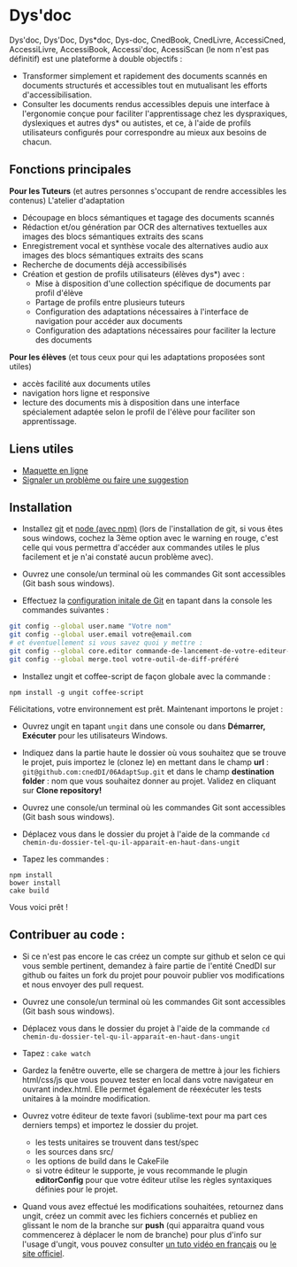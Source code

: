 Dys'doc
=======

Dys'doc, Dys'Doc, Dys*doc, Dys-doc, CnedBook, CnedLivre, AccessiCned, AccessiLivre, AccessiBook, Accessi'doc, AcessiScan (le nom n'est pas définitif) est une plateforme à double objectifs :
- Transformer simplement et rapidement des documents scannés en documents structurés et accessibles tout en mutualisant les efforts d'accessibilisation.
- Consulter les documents rendus accessibles depuis une interface à l'ergonomie conçue pour faciliter l'apprentissage chez les dyspraxiques, dyslexiques et autres dys* ou autistes, et ce, à l'aide de profils utilisateurs configurés pour correspondre au mieux aux besoins de chacun.

Fonctions principales
---------------------

**Pour les Tuteurs** (et autres personnes s'occupant de rendre accessibles les contenus) L'atelier d'adaptation
- Découpage en blocs sémantiques et tagage des documents scannés
- Rédaction et/ou génération par OCR des alternatives textuelles aux images des blocs sémantiques extraits des scans
- Enregistrement vocal et synthèse vocale des alternatives audio aux images des blocs sémantiques extraits des scans
- Recherche de documents déjà accessibilisés
- Création et gestion de profils utilisateurs (élèves dys*) avec :
  + Mise à disposition d'une collection spécifique de documents par profil d'élève
  + Partage de profils entre plusieurs tuteurs
  + Configuration des adaptations nécessaires à l'interface de navigation pour accéder aux documents
  + Configuration des adaptations nécessaires pour faciliter la lecture des documents

**Pour les élèves** (et tous ceux pour qui les adaptations proposées sont utiles)
 - accès facilité aux documents utiles
 - navigation hors ligne et responsive
 - lecture des documents mis à disposition dans une interface spécialement adaptée selon le profil de l'élève pour faciliter son apprentissage.


## Liens utiles
- [Maquette en ligne](http://cneddi.github.io/06AdaptSup)
- [Signaler un problème ou faire une suggestion](https://github.com/cnedDI/06AdaptSup/issues)

## Installation

- Installez [git](http://git-scm.com/) et [node (avec npm)](http://nodejs.org/) (lors de l'installation de git, si vous êtes sous windows, cochez la 3ème option avec le warning en rouge, c'est celle qui vous permettra d'accéder aux commandes utiles le plus facilement et je n'ai constaté aucun problème avec).

- Ouvrez une console/un terminal où les commandes Git sont accessibles (Git bash sous windows).

- Effectuez la [configuration initale de Git](http://git-scm.com/book/fr/D%C3%A9marrage-rapide-Param%C3%A9trage-%C3%A0-la-premi%C3%A8re-utilisation-de-Git) en tapant dans la console les commandes suivantes :

```bash
git config --global user.name "Votre nom"
git config --global user.email votre@email.com
# et éventuellement si vous savez quoi y mettre :
git config --global core.editor commande-de-lancement-de-votre-editeur-de-texte-en-ligne-de-commande
git config --global merge.tool votre-outil-de-diff-préféré
```

- Installez ungit et coffee-script de façon globale avec la commande :

```
npm install -g ungit coffee-script
```

Félicitations, votre environnement est prêt. Maintenant importons le projet :

- Ouvrez ungit en tapant `ungit` dans une console ou dans **Démarrer, Exécuter** pour les utilisateurs Windows.

- Indiquez dans la partie haute le dossier où vous souhaitez que se trouve le projet, puis importez le (clonez le) en mettant dans le champ **url** : `git@github.com:cnedDI/06AdaptSup.git` et dans le champ **destination folder** : nom que vous souhaitez donner au projet. Validez en cliquant sur **Clone repository!**

- Ouvrez une console/un terminal où les commandes Git sont accessibles (Git bash sous windows).

- Déplacez vous dans le dossier du projet à l'aide de la commande `cd chemin-du-dossier-tel-qu-il-apparait-en-haut-dans-ungit`

- Tapez les commandes :

```
npm install
bower install
cake build
```

Vous voici prêt !

## Contribuer au code :

- Si ce n'est pas encore le cas créez un compte sur github et selon ce qui vous semble pertinent, demandez à faire partie de l'entité CnedDI sur github ou faites un fork du projet pour pouvoir publier vos modifications et nous envoyer des pull request.

- Ouvrez une console/un terminal où les commandes Git sont accessibles (Git bash sous windows).

- Déplacez vous dans le dossier du projet à l'aide de la commande `cd chemin-du-dossier-tel-qu-il-apparait-en-haut-dans-ungit`

- Tapez : `cake watch`

- Gardez la fenêtre ouverte, elle se chargera de mettre à jour les fichiers html/css/js que vous pouvez tester en local dans votre navigateur en ouvrant index.html. Elle permet également de réexécuter les tests unitaires à la moindre modification.

- Ouvrez votre éditeur de texte favori (sublime-text pour ma part ces derniers temps) et importez le dossier du projet.

	+ les tests unitaires se trouvent dans test/spec
	+ les sources dans src/
	+ les options de build dans le CakeFile
	+ si votre éditeur le supporte, je vous recommande le plugin **editorConfig** pour que votre éditeur utilse les règles syntaxiques définies pour le projet.

- Quand vous avez effectué les modifications souhaitées, retournez dans ungit, créez un commit avec les fichiers concernés et publiez en glissant le nom de la branche sur **push** (qui apparaitra quand vous commencerez à déplacer le nom de branche) pour plus d'info sur l'usage d'ungit, vous pouvez consulter [un tuto vidéo en français](http://www.grafikart.fr/tutoriels/internet/ungit-437) ou [le site officiel](https://github.com/FredrikNoren/ungit).
